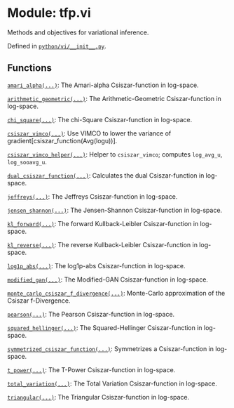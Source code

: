 <div itemscope itemtype="http://developers.google.com/ReferenceObject">
<meta itemprop="name" content="tfp.vi" />
<meta itemprop="path" content="Stable" />
</div>

# Module: tfp.vi

Methods and objectives for variational inference.



Defined in [`python/vi/__init__.py`](https://github.com/tensorflow/probability/tree/master/tensorflow_probability/python/vi/__init__.py).

<!-- Placeholder for "Used in" -->


## Functions

[`amari_alpha(...)`](../tfp/vi/amari_alpha.md): The Amari-alpha Csiszar-function in log-space.

[`arithmetic_geometric(...)`](../tfp/vi/arithmetic_geometric.md): The Arithmetic-Geometric Csiszar-function in log-space.

[`chi_square(...)`](../tfp/vi/chi_square.md): The chi-Square Csiszar-function in log-space.

[`csiszar_vimco(...)`](../tfp/vi/csiszar_vimco.md): Use VIMCO to lower the variance of gradient[csiszar_function(Avg(logu))].

[`csiszar_vimco_helper(...)`](../tfp/vi/csiszar_vimco_helper.md): Helper to `csiszar_vimco`; computes `log_avg_u`, `log_sooavg_u`.

[`dual_csiszar_function(...)`](../tfp/vi/dual_csiszar_function.md): Calculates the dual Csiszar-function in log-space.

[`jeffreys(...)`](../tfp/vi/jeffreys.md): The Jeffreys Csiszar-function in log-space.

[`jensen_shannon(...)`](../tfp/vi/jensen_shannon.md): The Jensen-Shannon Csiszar-function in log-space.

[`kl_forward(...)`](../tfp/vi/kl_forward.md): The forward Kullback-Leibler Csiszar-function in log-space.

[`kl_reverse(...)`](../tfp/vi/kl_reverse.md): The reverse Kullback-Leibler Csiszar-function in log-space.

[`log1p_abs(...)`](../tfp/vi/log1p_abs.md): The log1p-abs Csiszar-function in log-space.

[`modified_gan(...)`](../tfp/vi/modified_gan.md): The Modified-GAN Csiszar-function in log-space.

[`monte_carlo_csiszar_f_divergence(...)`](../tfp/vi/monte_carlo_csiszar_f_divergence.md): Monte-Carlo approximation of the Csiszar f-Divergence.

[`pearson(...)`](../tfp/vi/pearson.md): The Pearson Csiszar-function in log-space.

[`squared_hellinger(...)`](../tfp/vi/squared_hellinger.md): The Squared-Hellinger Csiszar-function in log-space.

[`symmetrized_csiszar_function(...)`](../tfp/vi/symmetrized_csiszar_function.md): Symmetrizes a Csiszar-function in log-space.

[`t_power(...)`](../tfp/vi/t_power.md): The T-Power Csiszar-function in log-space.

[`total_variation(...)`](../tfp/vi/total_variation.md): The Total Variation Csiszar-function in log-space.

[`triangular(...)`](../tfp/vi/triangular.md): The Triangular Csiszar-function in log-space.

